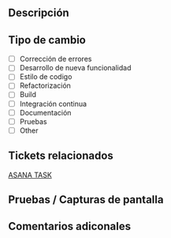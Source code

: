 <!--- Disclaimer: borra todos aquellas secciones que no vayas a utilizar. Siente libre de eliminar tambien los comentarios. -->

## Descripción

<!--- Describe los cambios que has hecho. Por favor no dejes este campo sin rellenar ya que le ayuda al reviewer a enteder el "por qué" de los cambios -->

## Tipo de cambio

<!--- Marca con una "x" todos los tipos de cambios que aplican -->

- [ ] Corrección de errores <!-- (Bugfix) -->
- [ ] Desarrollo de nueva funcionalidad <!--- (Feature) -->
- [ ] Estilo de codigo <!--- (Code style update, formatting, local variables) -->
- [ ] Refactorización <!--- (refactoring) -->
- [ ] Build
- [ ] Integración continua <!-- (CI) -->
- [ ] Documentación <!-- (Documentation) -->
- [ ] Pruebas <!-- (Tests) -->
- [ ] Other

## Tickets relacionados

<!--- Si has trabajado en un ticket relacionado, por favor añade un link hacia el ticket en asana -->

[ASANA TASK]()

<!--- Si hay una tarea de testing relacionada, por favor descomenta la siguiente linea añade un link hacia el ticket en asana -->
<!-- [TESTING TASK]() -->

## Pruebas / Capturas de pantalla

<!--- Si es necesario, puedes añadir alguna evidencia visual como screenshots de los test pasando o de respuestas de Postman -->

## Comentarios adiconales

<!--- Cualquier comentario adicional que quieras añadir -->
